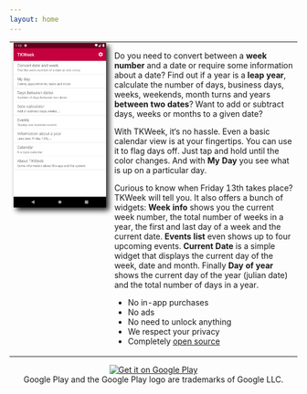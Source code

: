 ```yaml
---
layout: home
---
```


<table style="width: 100%; border: none">
<tr>
<td valign="top" style="width: 35%; border: none">
<img style="-webkit-filter: drop-shadow(5px 5px 5px #222); filter: drop-shadow(5px 5px 5px #222);" src="assets/en/phone/01.png" />
</td>
<td valign="top" style="border: none">
<p>Do you need to convert between a <strong>week number</strong> and a date or require some information about a date? Find out if a year is a <strong>leap year</strong>, calculate the number of days, business days, weeks, weekends, month turns and years <strong>between two dates</strong>? Want to add or subtract days, weeks or months to a given date?</p>
<p>With TKWeek, it‘s no hassle. Even a basic calendar view is at your fingertips. You can use it to flag days off. Just tap and hold until the color changes. And with <strong>My Day</strong> you see what is up on a particular day.</p>
<p>Curious to know when Friday 13th takes place? TKWeek will tell you. It also offers a bunch of widgets: <strong>Week info</strong> shows you the current week number, the total number of weeks in a year, the first and last day of a week and the current date. <strong>Events list</strong> even shows up to four upcoming events. <strong>Current Date</strong> is a simple widget that displays the current day of the week, date and month. Finally <strong>Day of year</strong> shows the current day of the year (julian date) and the total number of days in a year.</p>

<ul>
<li>No in-app purchases</li>
<li>No ads</li>
<li>No need to unlock anything</li>
<li>We respect your privacy</li>
<li>Completely <a href="https://github.com/MATHEMA-GmbH/TKWeek">open source</a></li>
</ul>
</td>
</tr>
</table>

<div align="center">
<a href='https://play.google.com/store/apps/details?id=com.thomaskuenneth.tkweek&pcampaignid=pcampaignidMKT-Other-global-all-co-prtnr-py-PartBadge-Mar2515-1'><img alt='Get it on Google Play' width="25%" src='https://play.google.com/intl/en_us/badges/static/images/badges/en_badge_web_generic.png'/></a><br/>
Google Play and the Google Play logo are trademarks of Google LLC.
</div>
